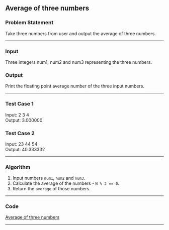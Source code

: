 ## Average of three numbers 

### Problem Statement

Take three numbers from user and output the average of three numbers.

---

### Input
Three integers num1, num2 and num3 representing the three numbers.

### Output 
Print the floating point average number of the three input numbers.

---

### Test Case 1
Input: 2 3 4 <br>
Output: 3.000000 <br>

### Test Case 2
Input: 23 44 54 <br>
Output: 40.333332 <br>

---

### Algorithm
1. Input numbers `num1`, `num2` and `num3`.
2. Calculate the average of the numbers - `N % 2 == 0`.
3. Return the `average` of those numbers.

---

### Code

[Average of three numbers](average_of_three_numbers.c)

---